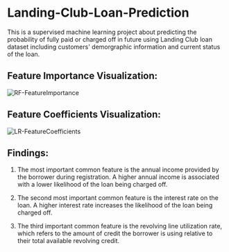 # Landing-Club-Loan-Prediction
This is a supervised machine learning project about predicting the probability of fully paid or charged off in future using Landing Club loan dataset including customers' demorgraphic information and current status of the loan. 



## Feature Importance Visualization:

![RF-FeatureImportance](https://github.com/user-attachments/assets/143398b7-f223-4c80-b77c-3689052593a7)


## Feature Coefficients Visualization: 
![LR-FeatureCoefficients](https://github.com/user-attachments/assets/a3b1eb0c-3649-4a1b-b225-1d2529d3cb6f)


## Findings: 
1. The most important common feature is the annual income provided by the borrower during registration. A higher annual income is associated with a lower likelihood of the loan being charged off.

2. The second most important common feature is the interest rate on the loan. A higher interest rate increases the likelihood of the loan being charged off.

3. The third important common feature is the revolving line utilization rate, which refers to the amount of credit the borrower is using relative to their total available revolving credit.
